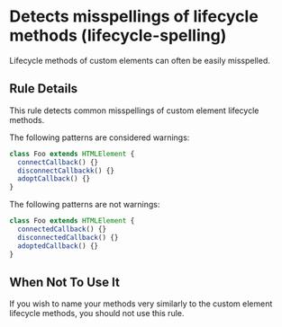 # Detects misspellings of lifecycle methods (lifecycle-spelling)

Lifecycle methods of custom elements can often be easily misspelled.

## Rule Details

This rule detects common misspellings of custom element lifecycle methods.

The following patterns are considered warnings:

```ts
class Foo extends HTMLElement {
  connectCallback() {}
  disconnectCallbackk() {}
  adoptCallback() {}
}
```

The following patterns are not warnings:

```ts
class Foo extends HTMLElement {
  connectedCallback() {}
  disconnectedCallback() {}
  adoptedCallback() {}
}
```

## When Not To Use It

If you wish to name your methods very similarly to the custom element
lifecycle methods, you should not use this rule.
